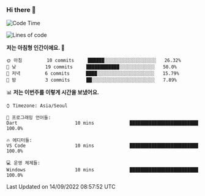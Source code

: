 ### Hi there 👋

<!--
**Oracle-Philip/Oracle-Philip** is a ✨ _special_ ✨ repository because its `README.md` (this file) appears on your GitHub profile.

Here are some ideas to get you started:

- 🔭 I’m currently working on ...
- 🌱 I’m currently learning ...
- 👯 I’m looking to collaborate on ...
- 🤔 I’m looking for help with ...
- 💬 Ask me about ...
- 📫 How to reach me: ...
- 😄 Pronouns: ...
- ⚡ Fun fact: ...
-->

<!--START_SECTION:waka-->
![Code Time](http://img.shields.io/badge/Code%20Time-0%20secs-blue)

![Lines of code](https://img.shields.io/badge/%EC%A0%80%EB%8A%94%20%EC%97%AC%ED%83%9C%EA%B9%8C%EC%A7%80%20-1%20%EC%A4%84%EC%9D%98%20%EC%BD%94%EB%93%9C%EB%A5%BC%20%EC%9E%91%EC%84%B1%ED%96%88%EC%96%B4%EC%9A%94.-blue)

**저는 아침형 인간이에요. 🐤** 

```text
🌞 아침         10 commits     ██████░░░░░░░░░░░░░░░░░░░   26.32% 
🌆 낮　         19 commits     ████████████░░░░░░░░░░░░░   50.0% 
🌃 저녁         6 commits      ████░░░░░░░░░░░░░░░░░░░░░   15.79% 
🌙 밤　         3 commits      ██░░░░░░░░░░░░░░░░░░░░░░░   7.89%

```


📊 **저는 이번주를 이렇게 시간을 보냈어요.** 

```text
⌚︎ Timezone: Asia/Seoul

💬 프로그래밍 언어들: 
Dart                     10 mins             █████████████████████████   100.0%

🔥 에디터들: 
VS Code                  10 mins             █████████████████████████   100.0%

💻 운영 체제들: 
Windows                  10 mins             █████████████████████████   100.0%

```


 Last Updated on 14/09/2022 08:57:52 UTC
<!--END_SECTION:waka-->
